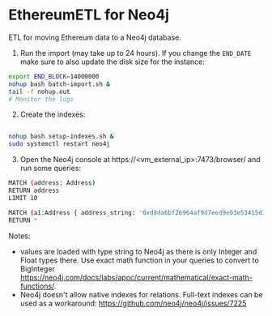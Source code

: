 # EthereumETL for Neo4j

ETL for moving Ethereum data to a Neo4j database.

1. Run the import (may take up to 24 hours). If you change the `END_DATE` make sure to also update the disk size 
for the instance:

```bash
export END_BLOCK=14000000
nohup bash batch-import.sh &
tail -f nohup.out
# Monitor the logs
```

2. Create the indexes:

```bash

nohup bash setup-indexes.sh &
sudo systemctl restart neo4j
```

3. Open the Neo4j console at https://<vm_external_ip>:7473/browser/ and run some queries:

```bash
MATCH (address: Address)
RETURN address
LIMIT 10
```

```bash
MATCH (a1:Address { address_string: '0xd8da6bf26964af9d7eed9e03e53415d37aa96045' })-[r]-(a2)
RETURN *
```

Notes:
- values are loaded with type string to Neo4j as there is only Integer and Float types there. Use exact math function
in your queries to convert to BigInteger https://neo4j.com/docs/labs/apoc/current/mathematical/exact-math-functions/.
- Neo4j doesn't allow native indexes for relations. Full-text indexes can be used as a workaround:
https://github.com/neo4j/neo4j/issues/7225
